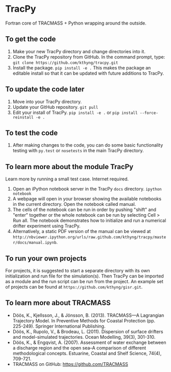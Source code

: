 # TracPy

Fortran core of TRACMASS + Python wrapping around the outside.


## To get the code

1. Make your new TracPy directory and change directories into it.
1. Clone the TracPy repository from GitHub. 
In the command prompt, type: 
`git clone https://github.com/kthyng/tracpy.git`
1. Install the package.
`pip install -e .`
This makes the package an editable install so that it can be updated with future additions to TracPy.


## To update the code later

1. Move into your TracPy directory.
1. Update your GitHub repository.
`git pull`
1. Edit your install of TracPy.
`pip install -e .` 
or
`pip install --force-reinstall -e .`


## To test the code

1. After making changes to the code, you can do some basic functionality testing with `py.test` or `nosetests` in the main TracPy directory.


## To learn more about the module TracPy

Learn more by running a small test case. Internet required.
1. Open an iPython notebook server in the TracPy `docs` directory.
`ipython notebook`
1. A webpage will open in your browser showing the available notebooks in the current directory. Open the notebook called manual.
1. The cells of the notebook can be run in order by pushing "shift" and "enter" together or the whole notebook can be run by selecting Cell > Run all. The notebook demonstrates how to initialize and run a numerical drifter experiment using TracPy.
1. Alternatively, a static PDF version of the manual can be viewed at `http://nbviewer.ipython.org/urls/raw.github.com/kthyng/tracpy/master/docs/manual.ipynb`.


## To run your own projects

For projects, it is suggested to start a separate directory with its own initialization and run file for the simulation(s). Then TracPy can be imported as a module and the run script can be run from the project. An example set of projects can be found at `https://github.com/kthyng/gisr.git`.


## To learn more about TRACMASS

* Döös, K., Kjellsson, J., & Jönsson, B. (2013). TRACMASS—A Lagrangian Trajectory Model. In Preventive Methods for Coastal Protection (pp. 225-249). Springer International Publishing.
* Döös, K., Rupolo, V., & Brodeau, L. (2011). Dispersion of surface drifters and model-simulated trajectories. Ocean Modelling, 39(3), 301-310.
* Döös, K., & Engqvist, A. (2007). Assessment of water exchange between a discharge region and the open sea–A comparison of different methodological concepts. Estuarine, Coastal and Shelf Science, 74(4), 709-721.
* TRACMASS on GitHub: https://github.com/TRACMASS